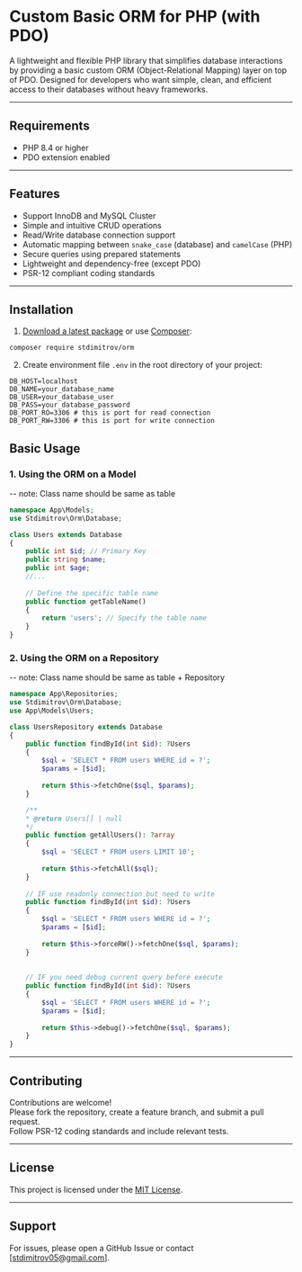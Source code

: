 # Custom Basic ORM for PHP (with PDO)

A lightweight and flexible PHP library that simplifies database interactions by providing a basic custom ORM (Object-Relational Mapping) layer on top of PDO.
Designed for developers who want simple, clean, and efficient access to their databases without heavy frameworks.

---
## Requirements

- PHP  8.4 or higher
- PDO extension enabled

---
## Features

- Support InnoDB and MySQL Cluster
- Simple and intuitive CRUD operations
- Read/Write database connection support
- Automatic mapping between `snake_case` (database) and `camelCase` (PHP)
- Secure queries using prepared statements
- Lightweight and dependency-free (except PDO)
- PSR-12 compliant coding standards

---

## Installation
1. [Download a latest package](https://github.com/stdimitrov05/PHP-PDO-ORM/releases) or use [Composer](http://getcomposer.org/):
```bash
composer require stdimitrov/orm
```

2. Create environment file `.env` in the root directory of your project:
```dotenv
DB_HOST=localhost
DB_NAME=your_database_name
DB_USER=your_database_user
DB_PASS=your_database_password
DB_PORT_RO=3306 # this is port for read connection
DB_PORT_RW=3306 # this is port for write connection
```

## Basic Usage


### 1. Using the ORM on a Model
-- note: Class name should be same as table

```php
namespace App\Models;
use Stdimitrov\Orm\Database;

class Users extends Database
{
    public int $id; // Primary Key
    public string $name;
    public int $age;
    //...
    
    // Define the specific table name
    public function getTableName()
    {
        return 'users'; // Specify the table name
    }
}
```


### 2. Using the ORM on a Repository
-- note: Class name should be same as table + Repository

```php
namespace App\Repositories;
use Stdimitrov\Orm\Database;
use App\Models\Users;

class UsersRepository extends Database
{
    public function findById(int $id): ?Users 
    {
        $sql = 'SELECT * FROM users WHERE id = ?';
        $params = [$id];
    
        return $this->fetchOne($sql, $params);
    }

    /**
    * @return Users[] | null
    */
    public function getAllUsers(): ?array
    {
        $sql = 'SELECT * FROM users LIMIT 10';
    
        return $this->fetchAll($sql);
    }
    
    // IF use readonly connection but need to write
    public function findById(int $id): ?Users 
    {
        $sql = 'SELECT * FROM users WHERE id = ?';
        $params = [$id];
    
        return $this->forceRW()->fetchOne($sql, $params);
    }
    
    
    // IF you need debug current query before execute
    public function findById(int $id): ?Users 
    {
        $sql = 'SELECT * FROM users WHERE id = ?';
        $params = [$id];
    
        return $this->debug()->fetchOne($sql, $params);
    }
}

```
---

## Contributing

Contributions are welcome!  
Please fork the repository, create a feature branch, and submit a pull request.  
Follow PSR-12 coding standards and include relevant tests.

---

## License

This project is licensed under the [MIT License](https://github.com/stdimitrov05/PHP-PDO-ORM/blob/main/LICENSE).

---

## Support

For issues, please open a GitHub Issue or contact [stdimitrov05@gmail.com].


